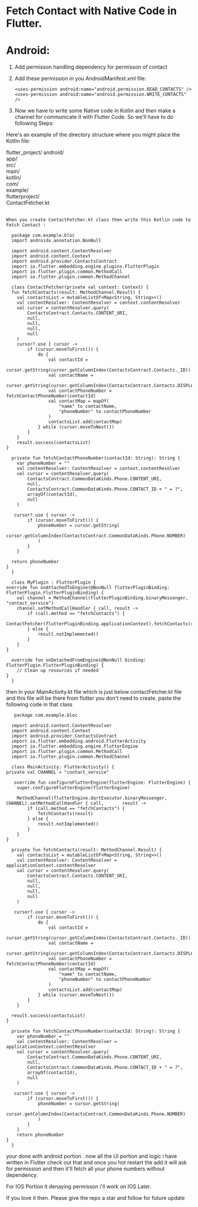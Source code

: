 # Fetch Contact with Native Code in Flutter.

# Android:

1) Add permisson handling dependency for permisson of contact<br />

2) Add these permission in you AndroidManifest.xml file:<br />

       <uses-permission android:name="android.permission.READ_CONTACTS" />
       <uses-permission android:name="android.permission.WRITE_CONTACTS" />

3) Now we have to write some Native code in Kotlin and then make a channel for communicate it with Flutter Code. So we'll have to do following Steps:

  Here's an example of the directory structure where you might place the Kotlin file:<br />

  flutter_project/
  android/<br />
    app/<br />
      src/<br />
        main/<br />
          kotlin/<br />
            com/<br />
              example/<br />
                flutterproject/<br />
                  ContactFetcher.kt<br /><br />

    When you create ContactFetcher.kt class then write this Kotlin code to Fetch Contact :

      package com.example.bloc
      import androidx.annotation.NonNull

      import android.content.ContentResolver
      import android.content.Context
      import android.provider.ContactsContract
      import io.flutter.embedding.engine.plugins.FlutterPlugin
      import io.flutter.plugin.common.MethodCall
      import io.flutter.plugin.common.MethodChannel

      class ContactFetcher(private val context: Context) {
      fun fetchContacts(result: MethodChannel.Result) {
        val contactsList = mutableListOf<Map<String, String>>()
        val contentResolver: ContentResolver = context.contentResolver
        val cursor = contentResolver.query(
            ContactsContract.Contacts.CONTENT_URI,
            null,
            null,
            null,
            null
        )
        cursor?.use { cursor ->
            if (cursor.moveToFirst()) {
                do {
                    val contactId =
                        cursor.getString(cursor.getColumnIndex(ContactsContract.Contacts._ID))
                    val contactName =
                        cursor.getString(cursor.getColumnIndex(ContactsContract.Contacts.DISPLAY_NAME))
                    val contactPhoneNumber = fetchContactPhoneNumber(contactId)
                    val contactMap = mapOf(
                        "name" to contactName,
                        "phoneNumber" to contactPhoneNumber
                    )
                    contactsList.add(contactMap)
                } while (cursor.moveToNext())
            }
        }
        result.success(contactsList)
    }

      private fun fetchContactPhoneNumber(contactId: String): String {
        var phoneNumber = ""
        val contentResolver: ContentResolver = context.contentResolver
        val cursor = contentResolver.query(
            ContactsContract.CommonDataKinds.Phone.CONTENT_URI,
            null,
            ContactsContract.CommonDataKinds.Phone.CONTACT_ID + " = ?",
            arrayOf(contactId),
            null
        )

       cursor?.use { cursor ->
            if (cursor.moveToFirst()) {
                phoneNumber = cursor.getString(
                    cursor.getColumnIndex(ContactsContract.CommonDataKinds.Phone.NUMBER)
                )
            }
        }

      return phoneNumber
    }
      }

      class MyPlugin : FlutterPlugin {
    override fun onAttachedToEngine(@NonNull flutterPluginBinding: FlutterPlugin.FlutterPluginBinding) {
        val channel = MethodChannel(flutterPluginBinding.binaryMessenger, "contact_service")
        channel.setMethodCallHandler { call, result ->
            if (call.method == "fetchContacts") {
                ContactFetcher(flutterPluginBinding.applicationContext).fetchContacts(result)
            } else {
                result.notImplemented()
            }
        }
    }

      override fun onDetachedFromEngine(@NonNull binding: FlutterPlugin.FlutterPluginBinding) {
        // Clean up resources if needed
    }
      }

then in your MainActivity.kt file which is just below contactFetcher.kt file and this file will be there from flutter you don't need to create. paste the following code in that class

       package com.example.bloc

      import android.content.ContentResolver
      import android.content.Context
      import android.provider.ContactsContract
      import io.flutter.embedding.android.FlutterActivity
      import io.flutter.embedding.engine.FlutterEngine
      import io.flutter.plugin.common.MethodCall
      import io.flutter.plugin.common.MethodChannel

      class MainActivity: FlutterActivity() {
    private val CHANNEL = "contact_service"

       override fun configureFlutterEngine(flutterEngine: FlutterEngine) {
        super.configureFlutterEngine(flutterEngine)

        MethodChannel(flutterEngine.dartExecutor.binaryMessenger, CHANNEL).setMethodCallHandler { call,       result ->
            if (call.method == "fetchContacts") {
                fetchContacts(result)
            } else {
                result.notImplemented()
            }
        }
    }

      private fun fetchContacts(result: MethodChannel.Result) {
        val contactsList = mutableListOf<Map<String, String>>()
        val contentResolver: ContentResolver = applicationContext.contentResolver
        val cursor = contentResolver.query(
            ContactsContract.Contacts.CONTENT_URI,
            null,
            null,
            null,
            null
        )

       cursor?.use { cursor ->
            if (cursor.moveToFirst()) {
                do {
                    val contactId =
                        cursor.getString(cursor.getColumnIndex(ContactsContract.Contacts._ID))
                    val contactName =
                        cursor.getString(cursor.getColumnIndex(ContactsContract.Contacts.DISPLAY_NAME))
                    val contactPhoneNumber = fetchContactPhoneNumber(contactId)
                    val contactMap = mapOf(
                        "name" to contactName,
                        "phoneNumber" to contactPhoneNumber
                    )
                    contactsList.add(contactMap)
                } while (cursor.moveToNext())
            }
        }

      result.success(contactsList)
    }

      private fun fetchContactPhoneNumber(contactId: String): String {
        var phoneNumber = ""
        val contentResolver: ContentResolver = applicationContext.contentResolver
        val cursor = contentResolver.query(
            ContactsContract.CommonDataKinds.Phone.CONTENT_URI,
            null,
            ContactsContract.CommonDataKinds.Phone.CONTACT_ID + " = ?",
            arrayOf(contactId),
            null
        )

       cursor?.use { cursor ->
            if (cursor.moveToFirst()) {
                phoneNumber = cursor.getString(
                    cursor.getColumnIndex(ContactsContract.CommonDataKinds.Phone.NUMBER)
                )
            }
        }
        return phoneNumber
    }
      }


your done with android portion . now all the UI portion and logic i have written in Flutter check out that and once you hot restart the add it will ask for permission and then it'll fetch all your phone numbers without dependency.

For IOS Portion it denaying permisson i'll work on IOS Later.

If you love it then. Please give the repo a star and follow for future update
